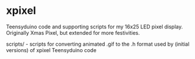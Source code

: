 # xpixel
Teensyduino code and supporting scripts for my 16x25 LED pixel display. Originally Xmas Pixel, but extended for more festivities.

scripts/ - scripts for converting animated .gif to the .h format used by (initial versions) of xpixel Teensyduino code
